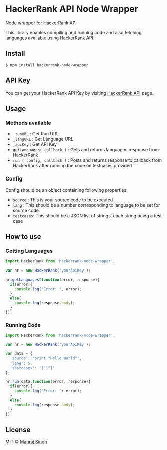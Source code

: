 # HackerRank API Node Wrapper

Node wrapper for HackerRank API

This library enables compiling and running code and also fetching languages available using [HackerRank API](https://www.hackerrank.com/api/docs).

## Install

```
$ npm install hackerrank-node-wrapper
```

## API Key

You can get your HackerRank API Key by visiting [HackerRank API](https://www.hackerrank.com/api/docs) page.

## Usage

### Methods available

* `_runURL` : Get Run URL
* `_langURL` : Get Language URL
* `_apiKey` : Get API Key
* `getLanguages( callback )` : Gets and returns languages response from HackerRank
* `run ( config, callback )` : Posts and returns response to callback from HackerRank after running the code on testcases provided

### Config

Config should be an object containing following properties:

* `source` : This is your source code to be executed
* `lang` : This should be a number corresponding to language to be set for source code
* `testcases`: This should be a JSON list of strings, each string being a test case

## How to use

### Getting Languages

```javascript
import HackerRank from 'hackerrank-node-wrapper';

var hr = new HackerRank('yourApiKey');

hr.getLanguages(function(error, response){
  if(error){
    console.log("Error: ", error);
  }
  else{
    console.log(response.body);
  }
});
```

### Running Code

```javascript
import HackerRank from 'hackerrank-node-wrapper';

var hr = new HackerRank('yourApiKey');

var data = {
  'source': 'print "Hello World"',
  'lang': 5,
  'testcases': '["1"]'
};

hr.run(data,function(error, response){
  if(error){
    console.log("Error: "+ error);
  }
  else{
    console.log(response.body);
  }
});
```

## License

MIT © [Manraj Singh](https://github.com/ManrajGrover)
